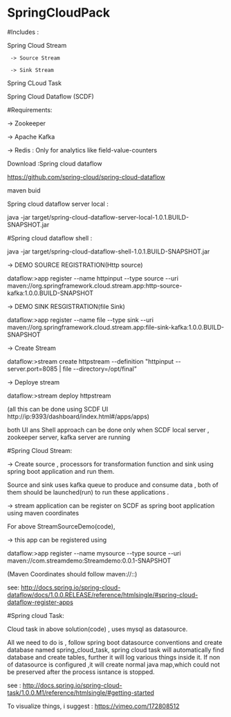 # SpringCloudPack

#Includes :

 Spring Cloud Stream
   
     -> Source Stream
   
     -> Sink Stream
     
 Spring CLoud Task
 
 Spring Cloud Dataflow (SCDF)



#Requirements:

-> Zookeeper

-> Apache Kafka

-> Redis : Only for analytics like field-value-counters

 Download :Spring cloud dataflow  
 
 https://github.com/spring-cloud/spring-cloud-dataflow


maven buid 

Spring cloud dataflow server local :

java -jar target/spring-cloud-dataflow-server-local-1.0.1.BUILD-SNAPSHOT.jar

#Spring cloud dataflow shell :

java -jar target/spring-cloud-dataflow-shell-1.0.1.BUILD-SNAPSHOT.jar

  -> DEMO SOURCE REGISTRATION(Http source)

dataflow:>app register --name httpinput --type source --uri maven://org.springframework.cloud.stream.app:http-source-kafka:1.0.0.BUILD-SNAPSHOT

  -> DEMO SINK RESGISTRATION(file Sink)

dataflow:>app register --name file --type sink --uri maven://org.springframework.cloud.stream.app:file-sink-kafka:1.0.0.BUILD-SNAPSHOT

  -> Create Stream

dataflow:>stream create httpstream --definition "httpinput --server.port=8085 | file --directory=/opt/final"

  -> Deploye stream

dataflow:>stream deploy httpstream

(all this can be done using SCDF UI http://ip:9393/dashboard/index.html#/apps/apps) 

both UI ans Shell approach can be done only when SCDF local server , zookeeper server, kafka server are running 


#Spring Cloud Stream:

->  Create source , processors for transformation function and sink using spring boot application and run them.

 Source and sink uses kafka queue to produce and consume data , both of them should be launched(run) to run these applications .


->  stream application can be register on SCDF as spring boot application using maven coordinates
  
  For above StreamSourceDemo(code), 
  
  -> this app can be registered using 
  
  dataflow:>app register --name mysource --type source --uri maven://com.streamdemo:Streamdemo:0.0.1-SNAPSHOT

  (Maven Coordinates should follow  maven://<groupId>:<artifactId>:<version>)

  see: http://docs.spring.io/spring-cloud-dataflow/docs/1.0.0.RELEASE/reference/htmlsingle/#spring-cloud-dataflow-register-apps

  #Spring cloud Task:

  Cloud task in above solution(code) , uses mysql as datasource. 
  
  All we need to do is , follow spring boot datasource conventions and create database named spring_cloud_task, spring cloud task will automatically find database and create tables, further it will log various things inside it. 
  If non of datasource is configured ,it will create normal java map,which could not be preserved after the process isntance is stopped.

  see : http://docs.spring.io/spring-cloud-task/1.0.0.M1/reference/htmlsingle/#getting-started

  To visualize things, i suggest : https://vimeo.com/172808512




